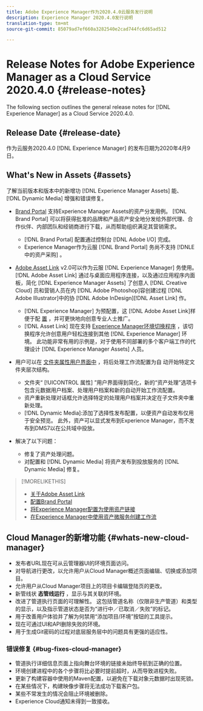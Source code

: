 ```yaml
---
title: Adobe Experience Manager作为2020.4.0云服务发行说明
description: Experience Manager 2020.4.0发行说明
translation-type: tm+mt
source-git-commit: 85079ad7ef660a3282540e2cad744fc6d65ad512

---
```



# Release Notes for Adobe Experience Manager as a Cloud Service 2020.4.0 {#release-notes}

The following section outlines the general release notes for [!DNL Experience Manager] as a Cloud Service 2020.4.0.

## Release Date {#release-date}

作为云服务2020.4.0 [!DNL Experience Manager] 的发布日期为2020年4月9日。

## What&#39;s New in Assets {#assets}

了解当前版本和版本中的新增功 [!DNL Experience Manager Assets] 能、 [!DNL Dynamic Media] 增强和错误修复。

* [Brand Portal](https://docs.adobe.com/content/help/en/experience-manager-brand-portal/using/home.html) 支持Experience Manager Assets的资产分发用例。 [!DNL Brand Portal] 可以将获得批准的品牌和产品资产安全地分发给外部代理、合作伙伴、内部团队和经销商进行下载，从而帮助组织满足其营销需求。
   * [!DNL Brand Portal] 配置通过控制台 [!DNL Adobe I/O] 完成。
   * Experience Manager作为云服 [!DNL Brand Portal] 务尚不支持 [!DNLE中的资产采购] 。

* [Adobe Asset Link](https://helpx.adobe.com/cn/enterprise/using/adobe-asset-link.html) v2.0可以作为云服 [!DNL Experience Manager] 务使用。 [!DNL Adobe Asset Link] 通过与桌面应用程序连接，以及通过应用程序内面板，简化 [!DNL Experience Manager Assets] 了创意人 [!DNL Creative Cloud] 员和营销人员在内 [!DNL Adobe Photoshop]容创建过程 [!DNL Adobe Illustrator]中的协 [!DNL Adobe InDesign][!DNL Asset Link] 作。
   * [!DNL Experience Manager] 为预配置，这 [!DNL Adobe Asset Link]样便于配 [置](https://helpx.adobe.com/enterprise/using/configure-aem-assets-for-asset-link.html) ，并可更快地向创意专业人士推广。
   * [!DNL Asset Link] 现在支持 [Experience Manager环境切换程序](https://helpx.adobe.com/enterprise/using/manage-assets-using-adobe-asset-link.html#UseAdobeAssetLink) ，该切换程序允许创意用户轻松连接到其他 [!DNL Experience Manager] 环境。 此功能非常有用的示例是，对于使用不同部署的多个客户端工作的代理设计 [!DNL Experience Manager Assets] 人员。

* 用户可以在 [文件夹属性用户界面中](/help/assets/asset-microservices-configure-and-use.md#post-processing-workflows) ，将后处理工作流配置为自  动开始特定文件夹层次结构。
   * 文件夹“ [!UICONTROL 属性] ”用户界面得到简化，新的“资产处理”选项卡包含元数据用户档案、处理用户档案和新的自动开始工作流配置。
   * 资产重新处理对话框允许选择特定的处理用户档案并决定在子文件夹中重新处理。
   * [!DNL Dynamic Media]:添加了选择性发布配置，以便资产自动发布仅用于安全预览。 此外，资产可以显式发布到Experience Manager，而不发布到DMS7以在公共域中投放。

* 解决了以下问题：
   * 修复了资产处理问题。
   * 对配置和 [!DNL Dynamic Media] 将资产发布到投放服务的 [!DNL Dynamic Media] 修复。

>[!MORELIKETHIS]
>
>* [关于Adobe Asset Link](https://www.adobe.com/creativecloud/business/enterprise/adobe-asset-link.html)
>* [配置Brand Portal](https://docs.adobe.com/content/help/en/experience-manager-brand-portal/using/publish/configure-aem-assets-with-brand-portal.html)
>* [将Experience Manager配置为使用资产链接](https://helpx.adobe.com/enterprise/using/configure-aem-assets-for-asset-link.html)
>* [在Experience Manager中使用资产微服务创建工作流](https://docs.adobe.com/content/help/en/experience-manager-cloud-service/assets/manage/asset-microservices-configure-and-use.html#post-processing-workflows)


## Cloud Manager的新增功能 {#whats-new-cloud-manager}

* 发布者URL现在可从云管理器UI的环境页面访问。
* 对导航进行更改，以允许用户从Cloud Manager概述页面编辑、切换或添加项目。
* 允许用户从Cloud Manager项目上的项目卡编辑登陆页的更改。
* 新管线状 **态管线运行** ，显示与其关联的环境。
* 改进了管道执行页面的可理解性。 这包括管道名称（仅限非生产管道）和类型的显示，以及指示管道状态是否为“进行中／已取消／失败”的标记。
* 用于改善用户体验并了解为何禁用“添加项目/环境”按钮的工具提示。
* 现在可通过UI和API删除失败的环境。
* 用于生成Git密码的过程对底层服务层中的问题具有更强的适应性。

### 错误修复 {#bug-fixes-cloud-manager}

* 管道执行详细信息页面上指向舞台环境的链接未始终导航到正确的位置。
* 环境创建进程中的各个步骤将比必要时提前超时，从而导致进程失败。
* 更新了构建容器中使用的Maven配置，以避免在下载对象元数据时出现死锁。
* 在某些情况下，构建映像步骤将无法成功下载客户包。
* 某些不常发生的情况会阻止环境被删除。
* Experience Cloud通知未得到一致接收。